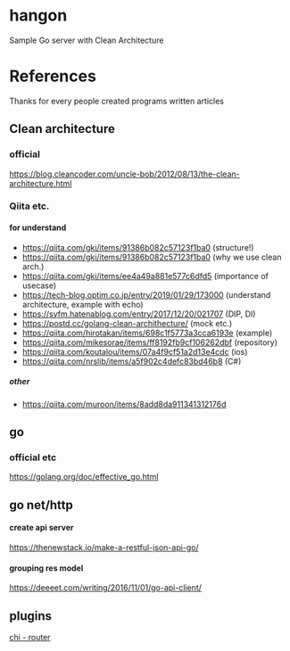 # hangon
Sample Go server with Clean Architecture

# References
Thanks for every people created programs written articles
## Clean architecture
### official
https://blog.cleancoder.com/uncle-bob/2012/08/13/the-clean-architecture.html
### Qiita etc.
#### for understand
- https://qiita.com/gki/items/91386b082c57123f1ba0 (structure!)
- https://qiita.com/gki/items/91386b082c57123f1ba0 (why we use clean arch.)
- https://qiita.com/gki/items/ee4a49a881e577c6dfd5 (importance of usecase)
- https://tech-blog.optim.co.jp/entry/2019/01/29/173000 (understand architecture, example with echo)
- https://syfm.hatenablog.com/entry/2017/12/20/021707 (DIP, DI)
- https://postd.cc/golang-clean-archithecture/ (mock etc.)
- https://qiita.com/hirotakan/items/698c1f5773a3cca6193e (example)
- https://qiita.com/mikesorae/items/ff8192fb9cf106262dbf (repository)
- https://qiita.com/koutalou/items/07a4f9cf51a2d13e4cdc (ios)
- https://qiita.com/nrslib/items/a5f902c4defc83bd46b8 (C#)

##### other
- https://qiita.com/muroon/items/8add8da911341312176d

## go
### official etc
https://golang.org/doc/effective_go.html
## go net/http
#### create api server
https://thenewstack.io/make-a-restful-json-api-go/
#### grouping res model
https://deeeet.com/writing/2016/11/01/go-api-client/
## plugins
[chi - router](https://github.com/go-chi/chi)
